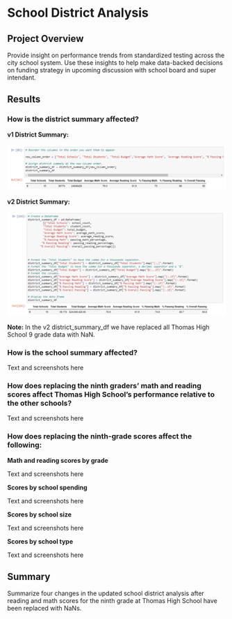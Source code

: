 # School District Analysis

## Project Overview

Provide insight on performance trends from standardized testing across the city school system. Use these insights to help make data-backed decisions on funding strategy in upcoming discussion with school board and super intendant.

## Results
### How is the district summary affected?

**v1 District Summary:**

![district_summary_df_v1](https://github.com/krisnagoda/School_District_Analysis/blob/30196bcd846e22f4fb2d6d8c6c987ef072ec4449/Resources/distict_summary_df_v1.png)

**v2 District Summary:**

![district_summary_df v2](https://github.com/krisnagoda/School_District_Analysis/blob/698fc18429a64debdb90dba5e9ed939710aa56d9/Resources/distict_summary_df_v2%20(THS%209th%20NaN).png)

**Note:** In the v2 district_summary_df we have replaced all Thomas High School 9 grade data with NaN. 

### How is the school summary affected?

Text and screenshots here

### How does replacing the ninth graders’ math and reading scores affect Thomas High School’s performance relative to the other schools?

Text and screenshots here

### How does replacing the ninth-grade scores affect the following:

  **Math and reading scores by grade**
  
  Text and screenshots here

  **Scores by school spending**
  
  Text and screenshots here
  
  **Scores by school size**
  
  Text and screenshots here
  
  **Scores by school type**
  
  Text and screenshots here

## Summary

Summarize four changes in the updated school district analysis after reading and math scores for the ninth grade at Thomas High School have been replaced with NaNs.
